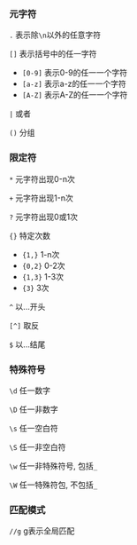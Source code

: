 ### 元字符

`.` 表示除`\n`以外的任意字符

`[]` 表示括号中的任一字符

* `[0-9]` 表示0-9的任一一个字符
* `[a-z]` 表示a-z的任一一个字符
* `[A-Z]` 表示A-Z的任一一个字符

`|` 或者

`()` 分组

### 限定符

`*` 元字符出现0-n次

`+` 元字符出现1-n次

`?` 元字符出现0或1次

`{}` 特定次数

* `{1,}` 1-n次
* `{0,2}` 0-2次
* `{1,3}` 1-3次
* `{3}` 3次

`^` 以...开头

`[^]` 取反

`$` 以...结尾

### 特殊符号

`\d` 任一数字

`\D` 任一非数字

`\s` 任一空白符

`\S` 任一非空白符

`\w` 任一非特殊符号, 包括`_`

`\W` 任一特殊符包, 不包括`_` 

### 匹配模式

`//g` g表示全局匹配

